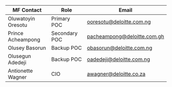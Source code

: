 |MF Contact|Role|Email|
|--|--|--|
|Oluwatoyin Oresotu|Primary POC |ooresotu@deloitte.com.ng|
|Prince Acheampong|Secondary POC|pacheampong@deloitte.com.gh|
|Olusey Basorun|Backup POC |obasorun@deloitte.com.ng|
|Olusegun Adedeji|Backup POC|oadedeji@deloitte.com.ng|
|Antionette Wagner| CIO|awagner@deloitte.co.za|